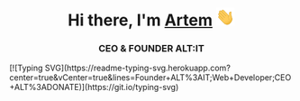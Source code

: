 <h1 align="center">Hi there, I'm <a href="https://vk.com/partoviy" target="_blank">Artem</a> 
<img src="https://github.com/PARTOVIY/PARTOVIY/blob/main/Hi.gif" height="32"/></h1>
<h3 align="center">CEO & FOUNDER ALT:IT</h3>
[![Typing SVG](https://readme-typing-svg.herokuapp.com?center=true&vCenter=true&lines=Founder+ALT%3AIT;Web+Developer;CEO+ALT%3ADONATE)](https://git.io/typing-svg)

<!--
**PARTOVIY/PARTOVIY** is a ✨ _special_ ✨ repository because its `README.md` (this file) appears on your GitHub profile.

Here are some ideas to get you started:

- 🔭 I’m currently working on ...
- 🌱 I’m currently learning ...
- 👯 I’m looking to collaborate on ...
- 🤔 I’m looking for help with ...
- 💬 Ask me about ...
- 📫 How to reach me: ...
- 😄 Pronouns: ...
- ⚡ Fun fact: ...
-->
